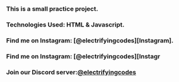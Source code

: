 ### This is a small practice project.

### Technologies Used: HTML & Javascript.

### Find me on Instagram: [@electrifyingcodes][Instagram].
### Find me on Instagram: [@electrifyingcodes][Instagr
### Join our Discord server:[@electrifyingcodes][discord]

[Instgram]: https://www.instagram.com/electrifying_codes
[discord]: htt